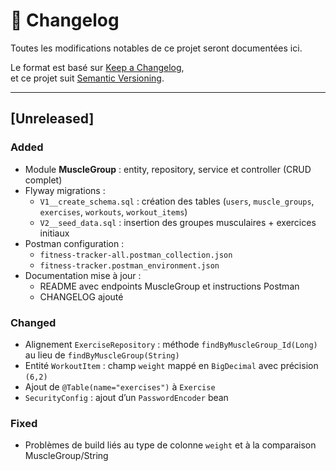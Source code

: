 # 📑 Changelog
Toutes les modifications notables de ce projet seront documentées ici.

Le format est basé sur [Keep a Changelog](https://keepachangelog.com/en/1.0.0/),  
et ce projet suit [Semantic Versioning](https://semver.org/).

---

## [Unreleased]

### Added
- Module **MuscleGroup** : entity, repository, service et controller (CRUD complet)
- Flyway migrations :
  - `V1__create_schema.sql` : création des tables (`users`, `muscle_groups`, `exercises`, `workouts`, `workout_items`)
  - `V2__seed_data.sql` : insertion des groupes musculaires + exercices initiaux
- Postman configuration :
  - `fitness-tracker-all.postman_collection.json`
  - `fitness-tracker.postman_environment.json`
- Documentation mise à jour :
  - README avec endpoints MuscleGroup et instructions Postman
  - CHANGELOG ajouté

### Changed
- Alignement `ExerciseRepository` : méthode `findByMuscleGroup_Id(Long)` au lieu de `findByMuscleGroup(String)`
- Entité `WorkoutItem` : champ `weight` mappé en `BigDecimal` avec précision `(6,2)`
- Ajout de `@Table(name="exercises")` à `Exercise`
- `SecurityConfig` : ajout d’un `PasswordEncoder` bean

### Fixed
- Problèmes de build liés au type de colonne `weight` et à la comparaison MuscleGroup/String

